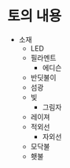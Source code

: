 # 토의 내용

  * 소재
    * LED
    * 필라멘트
      * 에디슨
    * 반딧불이
    * 섬광
    * 빛
      * 그림자
    * 레이져
    * 적외선
      * 자외선
    * 모닥불
    * 횃불

    

